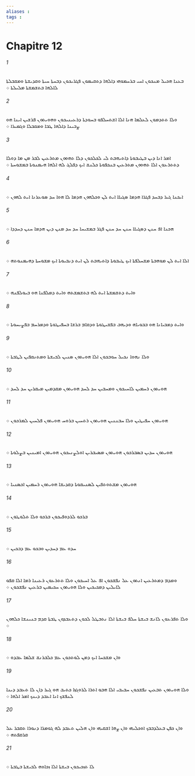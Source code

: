 ```yaml
---
aliases : 
tags : 
---
```


# Chapitre 12

###### 1
ܒܥܢܐ ܗܟܝܠ ܡܢܟܘܢ ܐܚܝ ܒܪܚܡܘܗܝ ܕܐܠܗܐ ܕܬܩܝܡܘܢ ܦܓܪܝܟܘܢ ܕܒܚܬܐ ܚܝܬܐ ܘܩܕܝܫܬܐ ܘܡܩܒܠܬܐ ܠܐܠܗܐ ܒܬܫܡܫܬܐ ܡܠܝܠܬܐ ܀
###### 2
ܘܠܐ ܬܬܕܡܘܢ ܠܥܠܡܐ ܗܢܐ ܐܠܐ ܐܫܬܚܠܦܘ ܒܚܘܕܬܐ ܕܪܥܝܢܝܟܘܢ ܘܗܘܝܬܘܢ ܦܪܫܝܢ ܐܝܢܐ ܗܘ ܨܒܝܢܐ ܕܐܠܗܐ ܛܒܐ ܘܡܩܒܠܐ ܘܓܡܝܪܐ ܀
###### 3
ܐܡܪ ܐܢܐ ܕܝܢ ܒܛܝܒܘܬܐ ܕܐܬܝܗܒܬ ܠܝ ܠܟܠܟܘܢ ܕܠܐ ܬܗܘܘܢ ܡܬܪܥܝܢ ܠܒܪ ܡܢ ܡܐ ܕܘܠܐ ܕܬܬܪܥܘܢ ܐܠܐ ܬܗܘܘܢ ܡܬܪܥܝܢ ܒܢܟܦܘܬܐ ܟܠܢܫ ܐܝܟ ܕܦܠܓ ܠܗ ܐܠܗܐ ܗܝܡܢܘܬܐ ܒܡܫܘܚܬܐ ܀
###### 4
ܐܝܟܢܐ ܓܝܪ ܕܒܚܕ ܦܓܪܐ ܗܕܡܐ ܤܓܝܐܐ ܐܝܬ ܠܢ ܘܟܠܗܘܢ ܗܕܡܐ ܠܐ ܗܘܐ ܚܕ ܤܘܥܪܢܐ ܐܝܬ ܠܗܘܢ ܀
###### 5
ܗܟܢܐ ܐܦ ܚܢܢ ܕܤܓܝܐܐ ܚܢܢ ܚܕ ܚܢܢ ܦܓܪ ܒܡܫܝܚܐ ܚܕ ܚܕ ܡܢܢ ܕܝܢ ܗܕܡܐ ܚܢܢ ܕܚܕܕܐ ܀
###### 6
ܐܠܐ ܐܝܬ ܠܢ ܡܘܗܒܬܐ ܡܫܚܠܦܬܐ ܐܝܟ ܛܝܒܘܬܐ ܕܐܬܝܗܒܬ ܠܢ ܐܝܬ ܕܢܒܝܘܬܐ ܐܝܟ ܡܫܘܚܬܐ ܕܗܝܡܢܘܬܗ ܀
###### 7
ܘܐܝܬ ܕܬܫܡܫܬܐ ܐܝܬ ܠܗ ܒܬܫܡܫܬܗ ܘܐܝܬ ܕܡܠܦܢܐ ܗܘ ܒܝܘܠܦܢܗ ܀
###### 8
ܘܐܝܬ ܕܡܒܝܐܢܐ ܗܘ ܒܒܘܝܐܗ ܘܕܝܗܒ ܒܦܫܝܛܘܬܐ ܘܕܩܐܡ ܒܪܫܐ ܒܚܦܝܛܘܬܐ ܘܕܡܪܚܡ ܒܦܨܝܚܘܬܐ ܀
###### 9
ܘܠܐ ܢܗܘܐ ܢܟܝܠ ܚܘܒܟܘܢ ܐܠܐ ܗܘܝܬܘܢ ܤܢܝܢ ܠܒܝܫܬܐ ܘܡܬܢܩܦܝܢ ܠܛܒܬܐ ܀
###### 10
ܗܘܝܬܘܢ ܪܚܡܝܢ ܠܐܚܝܟܘܢ ܘܡܚܒܝܢ ܚܕ ܠܚܕ ܗܘܝܬܘܢ ܡܩܕܡܝܢ ܡܝܩܪܝܢ ܚܕ ܠܚܕ ܀
###### 11
ܗܘܝܬܘܢ ܚܦܝܛܝܢ ܘܠܐ ܚܒܢܢܝܢ ܗܘܝܬܘܢ ܪܬܚܝܢ ܒܪܘܚ ܗܘܝܬܘܢ ܦܠܚܝܢ ܠܡܪܟܘܢ ܀
###### 12
ܗܘܝܬܘܢ ܚܕܝܢ ܒܤܒܪܟܘܢ ܗܘܝܬܘܢ ܡܤܝܒܪܝܢ ܐܘܠܨܢܝܟܘܢ ܗܘܝܬܘܢ ܐܡܝܢܝܢ ܒܨܠܘܬܐ ܀
###### 13
ܗܘܝܬܘܢ ܡܫܬܘܬܦܝܢ ܠܤܢܝܩܘܬܐ ܕܩܕܝܫܐ ܗܘܝܬܘܢ ܪܚܡܝܢ ܐܟܤܢܝܐ ܀
###### 14
ܒܪܟܘ ܠܪܕܘܦܝܟܘܢ ܒܪܟܘ ܘܠܐ ܬܠܘܛܘܢ ܀
###### 15
ܚܕܘ ܥܡ ܕܚܕܝܢ ܘܒܟܘ ܥܡ ܕܒܟܝܢ ܀
###### 16
ܘܡܕܡ ܕܡܬܪܥܝܢ ܐܢܬܘܢ ܥܠ ܢܦܫܟܘܢ ܐܦ ܥܠ ܐܚܝܟܘܢ ܘܠܐ ܬܬܪܥܘܢ ܪܥܝܢܐ ܪܡܐ ܐܠܐ ܩܦܘ ܠܐܝܠܝܢ ܕܡܟܝܟܝܢ ܘܠܐ ܗܘܝܬܘܢ ܚܟܝܡܝܢ ܒܪܥܝܢ ܢܦܫܟܘܢ ܀
###### 17
ܘܠܐ ܬܦܪܥܘܢ ܠܐܢܫ ܒܝܫܬܐ ܚܠܦ ܒܝܫܬܐ ܐܠܐ ܢܬܒܛܠ ܠܟܘܢ ܕܬܥܒܕܘܢ ܛܒܬܐ ܩܕܡ ܒܢܝܢܫܐ ܟܠܗܘܢ ܀
###### 18
ܘܐܢ ܡܫܟܚܐ ܐܝܟ ܕܡܢ ܠܘܬܟܘܢ ܥܡ ܟܠܒܪܢܫ ܫܠܡܐ ܥܒܕܘ ܀
###### 19
ܘܠܐ ܗܘܝܬܘܢ ܬܒܥܝܢ ܢܦܫܟܘܢ ܚܒܝܒܝ ܐܠܐ ܗܒܘ ܐܬܪܐ ܠܪܘܓܙܐ ܟܬܝܒ ܗܘ ܓܝܪ ܕܐܢ ܠܐ ܬܥܒܕ ܕܝܢܐ ܠܢܦܫܟ ܐܢܐ ܐܥܒܕ ܕܝܢܟ ܐܡܪ ܐܠܗܐ ܀
###### 20
ܘܐܢ ܟܦܢ ܒܥܠܕܒܒܟ ܐܘܟܠܝܗܝ ܘܐܢ ܨܗܐ ܐܫܩܝܗܝ ܘܐܢ ܗܠܝܢ ܬܥܒܕ ܠܗ ܓܘܡܪܐ ܕܢܘܪܐ ܬܩܒܪ ܥܠ ܩܪܩܦܬܗ ܀
###### 21
ܠܐ ܬܙܟܝܟܘܢ ܒܝܫܬܐ ܐܠܐ ܙܟܐܘܗ ܠܒܝܫܬܐ ܒܛܒܬܐ ܀
